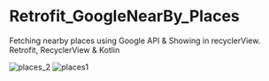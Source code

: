 # Retrofit_GoogleNearBy_Places

Fetching nearby places using Google API & Showing in recyclerView. Retrofit, RecyclerView & Kotlin

![places_2](https://user-images.githubusercontent.com/10658016/65835801-2b776800-e308-11e9-8728-73a64c6a355c.png)
![places1](https://user-images.githubusercontent.com/10658016/65835802-2b776800-e308-11e9-9929-d4505db78b45.png)


